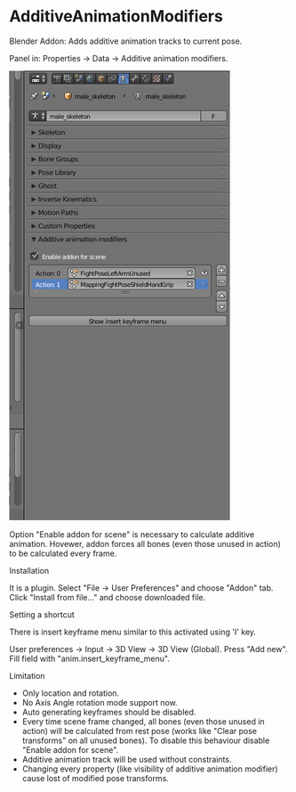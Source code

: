 # AdditiveAnimationModifiers
Blender Addon: Adds additive animation tracks to current pose.

Panel in: Properties -> Data -> Additive animation modifiers.

![screen](screen.png 'Addon location')

Option "Enable addon for scene" is necessary to calculate additive animation. Hovewer, addon forces all bones (even those unused in action) to be calculated every frame.

Installation

It is a plugin. Select "File -> User Preferences" and choose "Addon" tab. Click "Install from file..." and choose downloaded file.

Setting a shortcut

There is insert keyframe menu similar to this activated using 'I' key.

User preferences -> Input -> 3D View -> 3D View (Global).
Press "Add new".
Fill field with "anim.insert_keyframe_menu".

Limitation

- Only location and rotation.
- No Axis Angle rotation mode support now.
- Auto generating keyframes should be disabled.
- Every time scene frame changed, all bones (even those unused in action) will be calculated from rest pose (works like "Clear pose transforms" on all unused bones). To disable this behaviour disable "Enable addon for scene".
- Additive animation track will be used without constraints.
- Changing every property (like visibility of additive animation modifier) cause lost of modified pose transforms.

